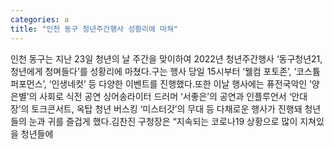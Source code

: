 ```yaml
---
categories: a
title: "인천 동구 청년주간행사 성황리에 마쳐"
---
```

인천 동구는 지난 23일 청년의 날 주간을 맞이하여 2022년 청년주간행사 ‘동구청년21, 청년에게 청며들다’를 성황리에 마쳤다.구는 행사 당일 15시부터 ‘웰컴 포토존’, ‘코스튬 퍼포먼스’, ‘인생네컷’ 등 다양한 이벤트를 진행했다.또한 이날 행사에는 퓨전국악인 ‘양은별’의 사회로 식전 공연 싱어송라이터 드러머 ‘서좋은’의 공연과 인플루언서 ‘안대장’의 토크콘서트, 옥탑 청년 버스킹 ‘미스터갓’의 무대 등 다채로운 행사가 진행돼 청년들의 눈과 귀를 즐겁게 했다.김찬진 구청장은 “지속되는 코로나19 상황으로 많이 지쳐있을 청년들에